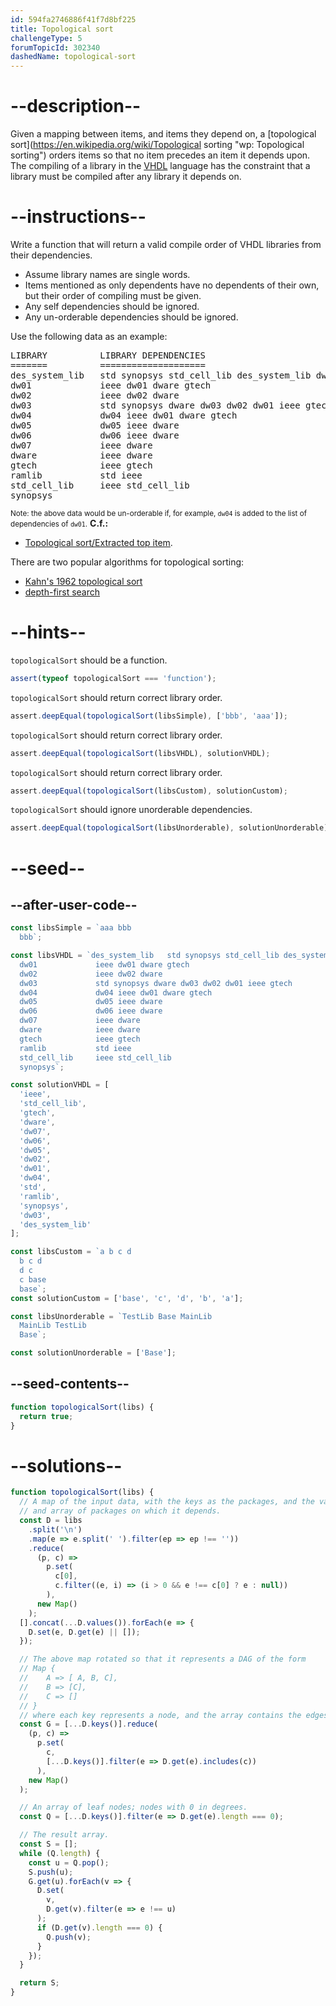 ```yaml
---
id: 594fa2746886f41f7d8bf225
title: Topological sort
challengeType: 5
forumTopicId: 302340
dashedName: topological-sort
---
```


# --description--

Given a mapping between items, and items they depend on, a [topological sort](https://en.wikipedia.org/wiki/Topological sorting "wp: Topological sorting") orders items so that no item precedes an item it depends upon. The compiling of a library in the [VHDL](https://en.wikipedia.org/wiki/VHDL 'wp: VHDL') language has the constraint that a library must be compiled after any library it depends on.

# --instructions--

Write a function that will return a valid compile order of VHDL libraries from their dependencies.

<ul>
  <li>Assume library names are single words.</li>
  <li>Items mentioned as only dependents have no dependents of their own, but their order of compiling must be given.</li>
  <li>Any self dependencies should be ignored.</li>
  <li>Any un-orderable dependencies should be ignored.</li>
</ul>
Use the following data as an example:
<pre>
LIBRARY          LIBRARY DEPENDENCIES
=======          ====================
des_system_lib   std synopsys std_cell_lib des_system_lib dw02 dw01 ramlib ieee
dw01             ieee dw01 dware gtech
dw02             ieee dw02 dware
dw03             std synopsys dware dw03 dw02 dw01 ieee gtech
dw04             dw04 ieee dw01 dware gtech
dw05             dw05 ieee dware
dw06             dw06 ieee dware
dw07             ieee dware
dware            ieee dware
gtech            ieee gtech
ramlib           std ieee
std_cell_lib     ieee std_cell_lib
synopsys
</pre>
<small>Note: the above data would be un-orderable if, for example, <code>dw04</code> is added to the list of dependencies of <code>dw01</code>.</small>
<strong>C.f.:</strong>
<ul>
  <li><a href="https://rosettacode.org/wiki/Topological sort/Extracted top item" title="Topological sort/Extracted top item" target="_blank">Topological sort/Extracted top item</a>.</li>
</ul>
There are two popular algorithms for topological sorting:
<ul>
  <li><a href="https://en.wikipedia.org/wiki/Topological sorting" title="wp: Topological sorting" target="_blank">Kahn's 1962 topological sort</a></li>
  <li><a href="https://www.embeddedrelated.com/showarticle/799.php" target="_blank">depth-first search</a></li>
</ul>

# --hints--

`topologicalSort` should be a function.

```js
assert(typeof topologicalSort === 'function');
```

`topologicalSort` should return correct library order.

```js
assert.deepEqual(topologicalSort(libsSimple), ['bbb', 'aaa']);
```

`topologicalSort` should return correct library order.

```js
assert.deepEqual(topologicalSort(libsVHDL), solutionVHDL);
```

`topologicalSort` should return correct library order.

```js
assert.deepEqual(topologicalSort(libsCustom), solutionCustom);
```

`topologicalSort` should ignore unorderable dependencies.

```js
assert.deepEqual(topologicalSort(libsUnorderable), solutionUnorderable);
```

# --seed--

## --after-user-code--

```js
const libsSimple = `aaa bbb
  bbb`;

const libsVHDL = `des_system_lib   std synopsys std_cell_lib des_system_lib dw02 dw01 ramlib ieee
  dw01             ieee dw01 dware gtech
  dw02             ieee dw02 dware
  dw03             std synopsys dware dw03 dw02 dw01 ieee gtech
  dw04             dw04 ieee dw01 dware gtech
  dw05             dw05 ieee dware
  dw06             dw06 ieee dware
  dw07             ieee dware
  dware            ieee dware
  gtech            ieee gtech
  ramlib           std ieee
  std_cell_lib     ieee std_cell_lib
  synopsys`;

const solutionVHDL = [
  'ieee',
  'std_cell_lib',
  'gtech',
  'dware',
  'dw07',
  'dw06',
  'dw05',
  'dw02',
  'dw01',
  'dw04',
  'std',
  'ramlib',
  'synopsys',
  'dw03',
  'des_system_lib'
];

const libsCustom = `a b c d
  b c d
  d c
  c base
  base`;
const solutionCustom = ['base', 'c', 'd', 'b', 'a'];

const libsUnorderable = `TestLib Base MainLib
  MainLib TestLib
  Base`;

const solutionUnorderable = ['Base'];
```

## --seed-contents--

```js
function topologicalSort(libs) {
  return true;
}
```

# --solutions--

```js
function topologicalSort(libs) {
  // A map of the input data, with the keys as the packages, and the values as
  // and array of packages on which it depends.
  const D = libs
    .split('\n')
    .map(e => e.split(' ').filter(ep => ep !== ''))
    .reduce(
      (p, c) =>
        p.set(
          c[0],
          c.filter((e, i) => (i > 0 && e !== c[0] ? e : null))
        ),
      new Map()
    );
  [].concat(...D.values()).forEach(e => {
    D.set(e, D.get(e) || []);
  });

  // The above map rotated so that it represents a DAG of the form
  // Map {
  //    A => [ A, B, C],
  //    B => [C],
  //    C => []
  // }
  // where each key represents a node, and the array contains the edges.
  const G = [...D.keys()].reduce(
    (p, c) =>
      p.set(
        c,
        [...D.keys()].filter(e => D.get(e).includes(c))
      ),
    new Map()
  );

  // An array of leaf nodes; nodes with 0 in degrees.
  const Q = [...D.keys()].filter(e => D.get(e).length === 0);

  // The result array.
  const S = [];
  while (Q.length) {
    const u = Q.pop();
    S.push(u);
    G.get(u).forEach(v => {
      D.set(
        v,
        D.get(v).filter(e => e !== u)
      );
      if (D.get(v).length === 0) {
        Q.push(v);
      }
    });
  }

  return S;
}
```

